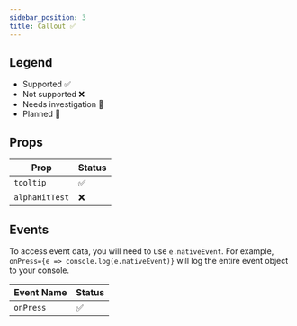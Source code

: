 ```yaml
---
sidebar_position: 3
title: Callout ✅
---
```


## Legend

- Supported ✅
- Not supported ❌
- Needs investigation 🤔
- Planned 🌲

## Props

| Prop           | Status |
| -------------- | ------ |
| `tooltip`      | ✅     |
| `alphaHitTest` | ❌     |

## Events

To access event data, you will need to use `e.nativeEvent`. For example, `onPress={e => console.log(e.nativeEvent)}` will log the entire event object to your console.

| Event Name | Status |
| ---------- | ------ |
| `onPress`  | ✅     |
